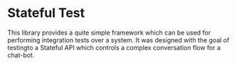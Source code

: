 # Stateful  Test


This library provides a quite simple framework which can be used for performing
integration tests over a system. It was designed with the goal of testingto a 
Stateful API which controls a complex conversation flow for a chat-bot.
